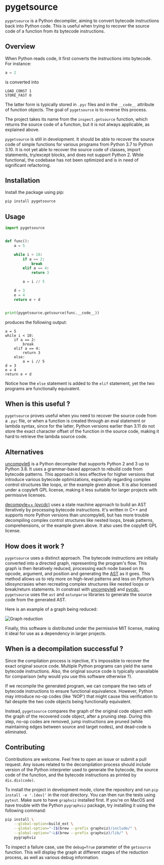 # pygetsource

`pygetsource` is a Python decompiler, aiming to convert bytecode instructions back into Python code. This is useful when trying to recover the source code of a function from its bytecode instructions.

## Overview

When Python reads code, it first converts the instructions into bytecode. For instance:

```python
a = 2
```

is converted into

```
LOAD_CONST 1
STORE_FAST 0
```

The latter form is typically stored in `.pyc` files and in the `__code__` attribute of function objects. The goal of `pygetsource` is to reverse this process.

The project takes its name from the `inspect.getsource` function, which returns the source code of a function, but it is not always applicable, as explained above.

`pygetsource` is still in development. It should be able to recover the source code of simple functions for various programs from Python 3.7 to Python 3.10. It is not yet able to recover the source code of classes, import statements, try/except blocks, and does not support Python 2. While functional, the codebase has not been optimized and is in need of significant refactoring.

## Installation

Install the package using pip:

```bash
pip install pygetsource
```

## Usage

```python
import pygetsource


def func():
    a = 5

    while i < 10:
        if a == 2:
            break
        elif a == 4:
            return 3

        a = i // 5

    d = 3
    e = 4
    return e + d


print(pygetsource.getsource(func.__code__))
```

produces the following output:

```
a = 5
while i < 10:
    if a == 2:
        break
    elif a == 4:
        return 3
    else:
        a = i // 5
d = 3
e = 4
return e + d
```

Notice how the `else` statement is added to the `elif` statement, yet the two programs are functionally equivalent.


## When is this useful ?

`pygetsource` proves useful when you need to recover the source code from a `.pyc` file, or when a function is created through an eval statement or lambda syntax, since for the latter, Python versions earlier than 3.11 do not store the exact character offset of the function in the source code, making it hard to retrieve the lambda source code.

## Alternatives

[uncompyle6](https://github.com/rocky/python-uncompyle6) is a Python decompiler that supports Python 2 and 3 up to Python 3.8. It uses a grammar-based approach to rebuild code from bytecode patterns. This approach is less effective for higher versions that introduce various bytecode optimizations, especially regarding complex control structures like loops, or the example given above.
It is also licensed under a copyleft GPL license, making it less suitable for larger projects with permissive licenses.

[decompyle++ (pycdc)](https://github.com/zrax/pycdc) uses a state machine approach to build an AST iteratively by processing bytecode instructions. It's written in C++ and supports more Python versions than uncompyle6, but has more trouble decompiling  complex control structures like nested loops, break patterns, comprehensions, or the example given above. It also uses the copyleft GPL license.

## How does it work ?

`pygetsource` uses a distinct approach. The bytecode instructions are initially converted into a directed graph, representing the program's flow. This graph is then iteratively reduced, processing each node based on its opcode, argument, and position and generating the [AST](https://docs.python.org/3/library/ast.html) as it goes.
This method allows us to rely more on high-level patterns and less on Python’s idiosyncrasies when recreating complex structures like nested loops or break/return statements.
In constrast with [uncompyle6](https://github.com/rocky/python-uncompyle6) and [pycdc](https://github.com/zrax/pycdc), `pygetsource` uses the `ast` and `astunparse` libraries to generate the source code from the generated AST.

Here is an example of a graph being reduced:

![Graph reduction](./docs/graph-example.svg)


Finally, this software is distributed under the permissive MIT license, making it ideal for use as a dependency in larger projects.

## When is a decompilation successful ?

Since the compilation process is injective, it's impossible to recover the exact original source code. Multiple Python programs can yield the same bytecode instructions. Also, the original source code is typically unavailable for comparison (why would you use this software otherwise ?).

If we recompile the generated program, we can compare the two sets of bytecode instructions to ensure functional equivalence. However, Python may introduce no-op codes (like 'NOP') that might cause this verification to fail despite the two code objects being functionally equivalent.

Instead, `pygetsource` compares the graph of the original code object with the graph of the recovered code object, after a pruning step. During this step, no-op codes are removed, jump instructions are pruned (while maintaining edges between source and target nodes), and dead-code is eliminated.

## Contributing

Contributions are welcome. Feel free to open an issue or submit a pull request. Any issues related to the decompilation process should include version of the Python interpreter used to generate the bytecode, the source code of the function, and the bytecode instructions as printed by `dis.dis(code)`.

To install the project in development mode, clone the repository and run `pip install -e '.[dev]'` in the root directory. You can then run the tests using `pytest`. Make sure to have `graphviz` installed first. If you're on MacOS and have trouble with the Python `pygraphviz` package, try installing it using the following command:

```bash
pip install \
    --global-option=build_ext \
    --global-option="-I$(brew --prefix graphviz)/include/" \
    --global-option="-L$(brew --prefix graphviz)/lib/" \
    pygraphviz
```

To inspect a failure case, use the `debug=True` parameter of the `getsource` function. This will display the graph at different stages of the reduction process, as well as various debug information.
